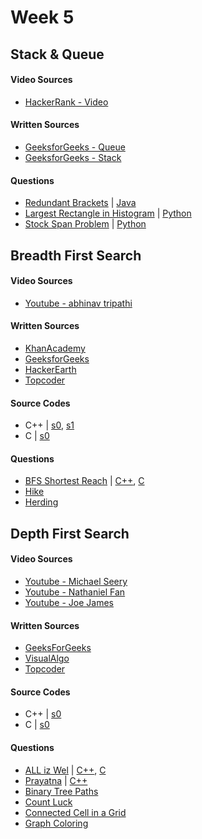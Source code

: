 # Week 5

## Stack & Queue

#### Video Sources
- [HackerRank - Video](https://www.youtube.com/watch?v=wjI1WNcIntg)

#### Written Sources
- [GeeksforGeeks - Queue](https://www.geeksforgeeks.org/queue-set-1introduction-and-array-implementation/)
- [GeeksforGeeks - Stack](https://www.geeksforgeeks.org/stack-data-structure-introduction-program/)

#### Questions
- [Redundant Brackets](https://careercup.com/question?id=5769760746766336) | [Java](https://github.com/rajat123456/Stacks-And-Queues/blob/master/Redundant%20Brackets%20Teaser.java)
- [Largest Rectangle in Histogram](https://leetcode.com/problems/largest-rectangle-in-histogram/description/) | [Python](solutions/largest_rectangle.py)
- [Stock Span Problem](https://www.geeksforgeeks.org/the-stock-span-problem/) | [Python](solutions/stock_span_problem.py)


## Breadth First Search

#### Video Sources
- [Youtube - abhinav tripathi](https://www.youtube.com/watch?v=bIA8HEEUxZI)

#### Written Sources
- [KhanAcademy](https://www.khanacademy.org/computing/computer-science/algorithms/breadth-first-search/a/the-breadth-first-search-algorithm)
- [GeeksforGeeks](https://www.geeksforgeeks.org/breadth-first-traversal-for-a-graph/)
- [HackerEarth](https://www.hackerearth.com/practice/algorithms/graphs/breadth-first-search/tutorial/)
- [Topcoder](https://www.topcoder.com/community/competitive-programming/tutorials/introduction-to-graphs-and-their-data-structures-section-2/#breadth)
 
#### Source Codes
- C++ | [s0](https://github.com/BedirT/AlgorithmsL/blob/master/Algorithms/Graph/bfs.cpp), [s1](https://github.com/BedirT/Algorithms_and_DS/blob/master/Algorithms/Graph/bfs_simple.cpp)	
- C | [s0](https://github.com/nadide/ACM-ICPC/blob/master/codes/graph_BFS.c)

#### Questions
- [BFS Shortest Reach](https://www.hackerrank.com/challenges/bfsshortreach) | [C++](https://github.com/BedirT/AlgorithmsL/blob/master/Problems/HackerRank/Algorithms/Graph%20Theory/Breadth%20First%20Search%20_%20Shortest%20Reach.cpp), [C](https://github.com/nadide/ACM-ICPC/blob/master/problems/hackerrank/graph/breadthFirstSearchShortestPath.c)
- [Hike](http://www.spoj.com/problems/HIKE/)
- [Herding](http://www.spoj.com/problems/HERDING/)



## Depth First Search

#### Video Sources
- [Youtube - Michael Seery](https://www.youtube.com/watch?v=bkROCj-BTWE)   
- [Youtube - Nathaniel Fan](https://www.youtube.com/watch?v=mE_PCK0oFyo)
- [Youtube - Joe James](https://www.youtube.com/watch?v=tlPuVe5Otio)

#### Written Sources
- [GeeksForGeeks](http://www.geeksforgeeks.org/depth-first-traversal-for-a-graph/)
- [VisualAlgo](http://visualgo.net/dfsbfs)
- [Topcoder](https://www.topcoder.com/community/competitive-programming/tutorials/introduction-to-graphs-and-their-data-structures-section-2/#depth)
 
#### Source Codes
- C++ | [s0](https://github.com/BedirT/AlgorithmsL/blob/master/Algorithms/Graph/dfs.cpp)
- C | [s0](https://github.com/nadide/ACM-ICPC/blob/master/codes/graph_DFS.c)

#### Questions
- [ALL iz Wel](http://www.spoj.com/problems/ALLIZWEL/) | [C++](https://github.com/BedirT/AlgorithmsL/blob/master/Problems/Curriculum%20Q's/Week%205/ALLIZZWELL.cpp), [C](https://github.com/nadide/ACM-ICPC/blob/master/problems/spoj/X_allIzzWell.c)
- [Prayatna](http://www.spoj.com/problems/CAM5/) | [C++](https://github.com/BedirT/AlgorithmsL/blob/master/Problems/Curriculum%20Q's/Week%205/Prayatna.cpp)
- [Binary Tree Paths](https://leetcode.com/problems/binary-tree-paths/) 
- [Count Luck](https://www.hackerrank.com/challenges/count-luck)
- [Connected Cell in a Grid](https://www.hackerrank.com/challenges/connected-cell-in-a-grid)
- [Graph Coloring](http://codeforces.com/problemset/problem/662/B)

